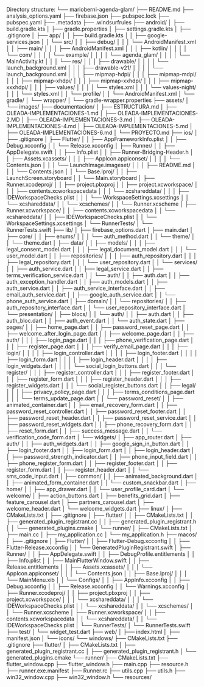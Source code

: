 Directory structure:
└── marioberni-agenda-glam/
    ├── README.md
    ├── analysis_options.yaml
    ├── firebase.json
    ├── pubspec.lock
    ├── pubspec.yaml
    ├── .metadata
    ├── .windsurfrules
    ├── android/
    │   ├── build.gradle.kts
    │   ├── gradle.properties
    │   ├── settings.gradle.kts
    │   ├── .gitignore
    │   ├── app/
    │   │   ├── build.gradle.kts
    │   │   ├── google-services.json
    │   │   └── src/
    │   │       ├── debug/
    │   │       │   └── AndroidManifest.xml
    │   │       ├── main/
    │   │       │   ├── AndroidManifest.xml
    │   │       │   ├── kotlin/
    │   │       │   │   └── com/
    │   │       │   │       └── example/
    │   │       │   │           └── agenda_glam/
    │   │       │   │               └── MainActivity.kt
    │   │       │   └── res/
    │   │       │       ├── drawable/
    │   │       │       │   └── launch_background.xml
    │   │       │       ├── drawable-v21/
    │   │       │       │   └── launch_background.xml
    │   │       │       ├── mipmap-hdpi/
    │   │       │       ├── mipmap-mdpi/
    │   │       │       ├── mipmap-xhdpi/
    │   │       │       ├── mipmap-xxhdpi/
    │   │       │       ├── mipmap-xxxhdpi/
    │   │       │       ├── values/
    │   │       │       │   └── styles.xml
    │   │       │       └── values-night/
    │   │       │           └── styles.xml
    │   │       └── profile/
    │   │           └── AndroidManifest.xml
    │   └── gradle/
    │       └── wrapper/
    │           └── gradle-wrapper.properties
    ├── assets/
    │   └── images/
    ├── documentacion/
    │   ├── ESTRUCTURA.md
    │   ├── OLEADA-IMPLEMENTACIONES-1.md
    │   ├── OLEADA-IMPLEMENTACIONES-2.MD
    │   ├── OLEADA-IMPLEMENTACIONES-3.md
    │   ├── OLEADA-IMPLEMENTACIONES-4.md
    │   ├── OLEADA-IMPLEMENTACIONES-5.md
    │   ├── OLEADA-IMPLEMENTACIONES-6.md
    │   └── PROYECTO.md
    ├── ios/
    │   ├── .gitignore
    │   ├── Flutter/
    │   │   ├── AppFrameworkInfo.plist
    │   │   ├── Debug.xcconfig
    │   │   └── Release.xcconfig
    │   ├── Runner/
    │   │   ├── AppDelegate.swift
    │   │   ├── Info.plist
    │   │   ├── Runner-Bridging-Header.h
    │   │   ├── Assets.xcassets/
    │   │   │   ├── AppIcon.appiconset/
    │   │   │   │   └── Contents.json
    │   │   │   └── LaunchImage.imageset/
    │   │   │       ├── README.md
    │   │   │       └── Contents.json
    │   │   └── Base.lproj/
    │   │       ├── LaunchScreen.storyboard
    │   │       └── Main.storyboard
    │   ├── Runner.xcodeproj/
    │   │   ├── project.pbxproj
    │   │   ├── project.xcworkspace/
    │   │   │   ├── contents.xcworkspacedata
    │   │   │   └── xcshareddata/
    │   │   │       ├── IDEWorkspaceChecks.plist
    │   │   │       └── WorkspaceSettings.xcsettings
    │   │   └── xcshareddata/
    │   │       └── xcschemes/
    │   │           └── Runner.xcscheme
    │   ├── Runner.xcworkspace/
    │   │   ├── contents.xcworkspacedata
    │   │   └── xcshareddata/
    │   │       ├── IDEWorkspaceChecks.plist
    │   │       └── WorkspaceSettings.xcsettings
    │   └── RunnerTests/
    │       └── RunnerTests.swift
    ├── lib/
    │   ├── firebase_options.dart
    │   ├── main.dart
    │   ├── core/
    │   │   ├── enums/
    │   │   │   └── auth_method.dart
    │   │   └── theme/
    │   │       └── theme.dart
    │   ├── data/
    │   │   ├── models/
    │   │   │   ├── legal_consent_model.dart
    │   │   │   ├── legal_document_model.dart
    │   │   │   └── user_model.dart
    │   │   ├── repositories/
    │   │   │   ├── auth_repository.dart
    │   │   │   ├── legal_repository.dart
    │   │   │   └── user_repository.dart
    │   │   └── services/
    │   │       ├── auth_service.dart
    │   │       ├── legal_service.dart
    │   │       ├── terms_verification_service.dart
    │   │       └── auth/
    │   │           ├── auth.dart
    │   │           ├── auth_exception_handler.dart
    │   │           ├── auth_models.dart
    │   │           ├── auth_service.dart
    │   │           ├── auth_service_interface.dart
    │   │           ├── email_auth_service.dart
    │   │           ├── google_auth_service.dart
    │   │           └── phone_auth_service.dart
    │   ├── domain/
    │   │   └── repositories/
    │   │       ├── auth_repository_interface.dart
    │   │       └── user_repository_interface.dart
    │   └── presentation/
    │       ├── blocs/
    │       │   └── auth/
    │       │       ├── auth.dart
    │       │       ├── auth_bloc.dart
    │       │       ├── auth_event.dart
    │       │       └── auth_state.dart
    │       ├── pages/
    │       │   ├── home_page.dart
    │       │   ├── password_reset_page.dart
    │       │   ├── welcome_after_login_page.dart
    │       │   ├── welcome_page.dart
    │       │   ├── auth/
    │       │   │   ├── login_page.dart
    │       │   │   ├── phone_verification_page.dart
    │       │   │   ├── register_page.dart
    │       │   │   ├── verify_email_page.dart
    │       │   │   ├── login/
    │       │   │   │   ├── login_controller.dart
    │       │   │   │   ├── login_footer.dart
    │       │   │   │   ├── login_form.dart
    │       │   │   │   ├── login_header.dart
    │       │   │   │   ├── login_widgets.dart
    │       │   │   │   └── social_login_buttons.dart
    │       │   │   └── register/
    │       │   │       ├── register_controller.dart
    │       │   │       ├── register_footer.dart
    │       │   │       ├── register_form.dart
    │       │   │       ├── register_header.dart
    │       │   │       ├── register_widgets.dart
    │       │   │       └── social_register_buttons.dart
    │       │   ├── legal/
    │       │   │   ├── privacy_policy_page.dart
    │       │   │   ├── terms_conditions_page.dart
    │       │   │   └── terms_update_page.dart
    │       │   └── password_reset/
    │       │       ├── animated_container.dart
    │       │       ├── email_recovery_form.dart
    │       │       ├── password_reset_controller.dart
    │       │       ├── password_reset_footer.dart
    │       │       ├── password_reset_header.dart
    │       │       ├── password_reset_service.dart
    │       │       ├── password_reset_widgets.dart
    │       │       ├── phone_recovery_form.dart
    │       │       ├── reset_form.dart
    │       │       ├── success_message.dart
    │       │       └── verification_code_form.dart
    │       └── widgets/
    │           ├── app_router.dart
    │           ├── auth/
    │           │   ├── auth_widgets.dart
    │           │   ├── google_sign_in_button.dart
    │           │   ├── login_footer.dart
    │           │   ├── login_form.dart
    │           │   ├── login_header.dart
    │           │   ├── password_strength_indicator.dart
    │           │   ├── phone_input_field.dart
    │           │   ├── phone_register_form.dart
    │           │   ├── register_footer.dart
    │           │   ├── register_form.dart
    │           │   ├── register_header.dart
    │           │   └── sms_code_input.dart
    │           ├── common/
    │           │   ├── animated_background.dart
    │           │   ├── animated_form_container.dart
    │           │   └── custom_snackbar.dart
    │           ├── home/
    │           │   ├── app_drawer.dart
    │           │   └── user_profile_card.dart
    │           └── welcome/
    │               ├── action_buttons.dart
    │               ├── benefits_grid.dart
    │               ├── feature_carousel.dart
    │               ├── partners_carousel.dart
    │               ├── welcome_header.dart
    │               └── welcome_widgets.dart
    ├── linux/
    │   ├── CMakeLists.txt
    │   ├── .gitignore
    │   ├── flutter/
    │   │   ├── CMakeLists.txt
    │   │   ├── generated_plugin_registrant.cc
    │   │   ├── generated_plugin_registrant.h
    │   │   └── generated_plugins.cmake
    │   └── runner/
    │       ├── CMakeLists.txt
    │       ├── main.cc
    │       ├── my_application.cc
    │       └── my_application.h
    ├── macos/
    │   ├── .gitignore
    │   ├── Flutter/
    │   │   ├── Flutter-Debug.xcconfig
    │   │   ├── Flutter-Release.xcconfig
    │   │   └── GeneratedPluginRegistrant.swift
    │   ├── Runner/
    │   │   ├── AppDelegate.swift
    │   │   ├── DebugProfile.entitlements
    │   │   ├── Info.plist
    │   │   ├── MainFlutterWindow.swift
    │   │   ├── Release.entitlements
    │   │   ├── Assets.xcassets/
    │   │   │   └── AppIcon.appiconset/
    │   │   │       └── Contents.json
    │   │   ├── Base.lproj/
    │   │   │   └── MainMenu.xib
    │   │   └── Configs/
    │   │       ├── AppInfo.xcconfig
    │   │       ├── Debug.xcconfig
    │   │       ├── Release.xcconfig
    │   │       └── Warnings.xcconfig
    │   ├── Runner.xcodeproj/
    │   │   ├── project.pbxproj
    │   │   ├── project.xcworkspace/
    │   │   │   └── xcshareddata/
    │   │   │       └── IDEWorkspaceChecks.plist
    │   │   └── xcshareddata/
    │   │       └── xcschemes/
    │   │           └── Runner.xcscheme
    │   ├── Runner.xcworkspace/
    │   │   ├── contents.xcworkspacedata
    │   │   └── xcshareddata/
    │   │       └── IDEWorkspaceChecks.plist
    │   └── RunnerTests/
    │       └── RunnerTests.swift
    ├── test/
    │   └── widget_test.dart
    ├── web/
    │   ├── index.html
    │   ├── manifest.json
    │   └── icons/
    └── windows/
        ├── CMakeLists.txt
        ├── .gitignore
        ├── flutter/
        │   ├── CMakeLists.txt
        │   ├── generated_plugin_registrant.cc
        │   ├── generated_plugin_registrant.h
        │   └── generated_plugins.cmake
        └── runner/
            ├── CMakeLists.txt
            ├── flutter_window.cpp
            ├── flutter_window.h
            ├── main.cpp
            ├── resource.h
            ├── runner.exe.manifest
            ├── Runner.rc
            ├── utils.cpp
            ├── utils.h
            ├── win32_window.cpp
            ├── win32_window.h
            └── resources/
